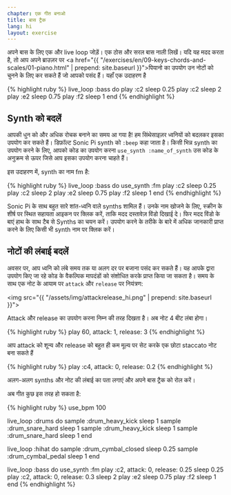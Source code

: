 ```yaml
---
chapter: एक गीत बनाओ
title: बास ट्रैक
lang: hi
layout: exercise
---
```


अपने बास के लिए एक और live loop जोड़ें। एक ठोस और सरल बास नाली लिखें। यदि यह मदद करता है, तो आप अपने ब्राउज़र पर <a href="{{ "/exercises/en/09-keys-chords-and-scales/01-piano.html" | prepend: site.baseurl }}">पियानो</a> का उपयोग उन नोटों को चुनने के लिए कर सकते हैं जो आपको पसंद हैं। यहाँ एक उदाहरण है


{% highlight ruby %}
live_loop :bass do
  play :c2
  sleep 0.25
  play :c2
  sleep 2
  play :e2
  sleep 0.75
  play :f2
  sleep 1
end
{% endhighlight %}

## Synth को बदलें

आपकी धुन को और अधिक रोचक बनाने का समय आ गया है! हम सिंथेसाइज़र ध्वनियों को बदलकर इसका उपयोग कर सकते हैं। डिफ़ॉल्ट Sonic Pi synth को `:beep` कहा जाता है। किसी भिन्न synth का उपयोग करने के लिए, आपको कोड का उपयोग करना `use_synth :name_of_synth`  उस कोड के अनुक्रम से ऊपर जिसे आप इसका उपयोग करना चाहते हैं।


इस उदाहरण में, synth का नाम fm है:

{% highlight ruby %}
live_loop :bass do
  use_synth :fm
  play :c2
  sleep 0.25
  play :c2
  sleep 2
  play :e2
  sleep 0.75
  play :f2
  sleep 1
end
{% endhighlight %}

Sonic Pi के साथ बहुत सारे शांत-ध्वनि वाले synths शामिल हैं। उनके नाम खोजने के लिए, स्क्रीन के शीर्ष पर स्थित सहायता आइकन पर क्लिक करें, ताकि मदद दस्तावेज़ विंडो दिखाई दे। फिर मदद विंडो के बाएं हाथ के साथ टैब से Synths का चयन करें। उपयोग करने के तरीके के बारे में अधिक जानकारी प्राप्त करने के लिए किसी भी synth नाम पर क्लिक करें।

## नोटों की लंबाई बदलें

अवसर पर, आप ध्वनि को लंबे समय तक या अलग दर पर बजाना पसंद कर सकते हैं। यह आपके द्वारा उपयोग किए जा रहे कोड के वैकल्पिक मापदंडों को संशोधित करके प्राप्त किया जा सकता है। समय के साथ एक नोट के आयाम पर `attack` और `release` पर नियंत्रण:

<img src="{{ "/assets/img/attackrelease_hi.png" | prepend: site.baseurl }}">

Attack और release का उपयोग करना निम्न की तरह दिखता है। अब नोट 4 बीट लंबा होगा।

{% highlight ruby %}
play 60, attack: 1, release: 3
{% endhighlight %}

आप attack को शून्य और release को बहुत ही कम मूल्य पर सेट करके एक छोटा staccato नोट बना सकते हैं

{% highlight ruby %}
play :c4, attack: 0, release: 0.2
{% endhighlight %}

अलग-अलग synths और नोट की लंबाई का पता लगाएं और अपने बास ट्रैक को रोल करें।

अब गीत कुछ इस तरह हो सकता है:

{% highlight ruby %}
use_bpm 100

live_loop :drums do
  sample :drum_heavy_kick
  sleep 1
  sample :drum_snare_hard
  sleep 1
  sample :drum_heavy_kick
  sleep 1
  sample :drum_snare_hard
  sleep 1
end

live_loop :hihat do
  sample :drum_cymbal_closed
  sleep 0.25
  sample :drum_cymbal_pedal
  sleep 1
end

live_loop :bass do
  use_synth :fm
  play :c2, attack: 0, release: 0.25
  sleep 0.25
  play :c2, attack: 0, release: 0.3
  sleep 2
  play :e2
  sleep 0.75
  play :f2
  sleep 1
end
{% endhighlight %}
